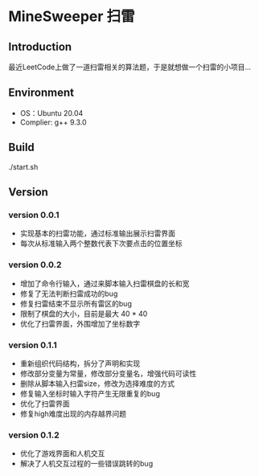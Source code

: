 # MineSweeper 扫雷


## Introduction

最近LeetCode上做了一道扫雷相关的算法题，于是就想做一个扫雷的小项目...

## Environment

- OS：Ubuntu 20.04
- Complier: g++ 9.3.0

## Build

./start.sh

## Version


### version 0.0.1
- 实现基本的扫雷功能，通过标准输出展示扫雷界面
- 每次从标准输入两个整数代表下次要点击的位置坐标

### version 0.0.2
- 增加了命令行输入，通过来脚本输入扫雷棋盘的长和宽
- 修复了无法判断扫雷成功的bug
- 修复扫雷结束不显示所有雷区的bug
- 限制了棋盘的大小，目前是最大 40 * 40
- 优化了扫雷界面，外围增加了坐标数字

### version 0.1.1
- 重新组织代码结构，拆分了声明和实现
- 修改部分变量为常量，修改部分变量名，增强代码可读性
- 删除从脚本输入扫雷size，修改为选择难度的方式
- 修复输入坐标时输入字符产生无限重复的bug
- 优化了扫雷界面
- 修复high难度出现的内存越界问题

### version 0.1.2
- 优化了游戏界面和人机交互
- 解决了人机交互过程的一些错误跳转的bug
